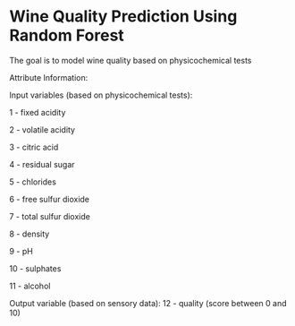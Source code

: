 # Wine Quality Prediction Using Random Forest

The goal is to model wine quality based on physicochemical tests 

Attribute Information:

Input variables (based on physicochemical tests):

1 - fixed acidity

2 - volatile acidity

3 - citric acid

4 - residual sugar


5 - chlorides

6 - free sulfur dioxide

7 - total sulfur dioxide

8 - density

9 - pH

10 - sulphates

11 - alcohol

Output variable (based on sensory data):
12 - quality (score between 0 and 10)
